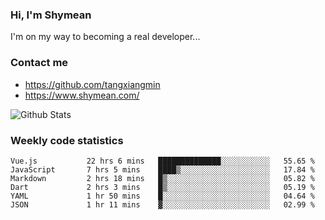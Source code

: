 ### Hi, I'm Shymean

I'm on my way to becoming a real developer...

### Contact me

- <https://github.com/tangxiangmin>
- <https://www.shymean.com/>

![Github Stats](https://github-readme-stats.vercel.app/api?username=tangxiangmin&show_icons=true&theme=dark)


###  Weekly code statistics

<!--START_SECTION:waka-->

```text
Vue.js           22 hrs 6 mins   ██████████████░░░░░░░░░░░   55.65 %
JavaScript       7 hrs 5 mins    ████▒░░░░░░░░░░░░░░░░░░░░   17.84 %
Markdown         2 hrs 18 mins   █▒░░░░░░░░░░░░░░░░░░░░░░░   05.82 %
Dart             2 hrs 3 mins    █▒░░░░░░░░░░░░░░░░░░░░░░░   05.19 %
YAML             1 hr 50 mins    █░░░░░░░░░░░░░░░░░░░░░░░░   04.64 %
JSON             1 hr 11 mins    ▓░░░░░░░░░░░░░░░░░░░░░░░░   02.99 %
```

<!--END_SECTION:waka-->